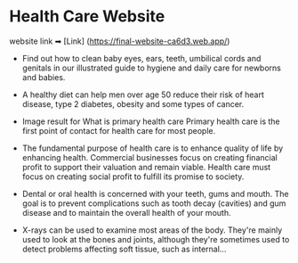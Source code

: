# Health Care Website

website link ➡ [Link] (https://final-website-ca6d3.web.app/)

- Find out how to clean baby eyes, ears, teeth, umbilical cords and genitals in our illustrated guide to hygiene and daily care for newborns and babies.

- A healthy diet can help men over age 50 reduce their risk of heart disease, type 2 diabetes, obesity and some types of cancer.

- Image result for What is primary health care Primary health care is the first point of contact for health care for most people.

- The fundamental purpose of health care is to enhance quality of life by enhancing health. Commercial businesses focus on creating financial profit to support their valuation and remain viable. Health care must focus on creating social profit to fulfill its promise to society.

- Dental or oral health is concerned with your teeth, gums and mouth. The goal is to prevent complications such as tooth decay (cavities) and gum disease and to maintain the overall health of your mouth.

- X-rays can be used to examine most areas of the body. They're mainly used to look at the bones and joints, although they're sometimes used to detect problems affecting soft tissue, such as internal...
